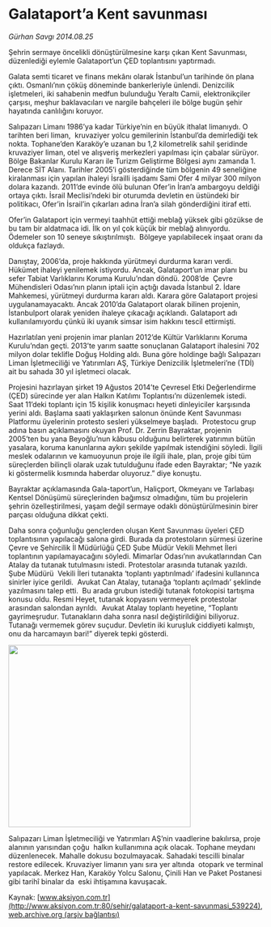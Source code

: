 # Galataport’a Kent savunması

*Gürhan Savgı 2014.08.25*

<div class="pNewsDetailMainContent ctx_content" itemprop="articleBody">
 <p>
  Şehrin sermaye öncelikli dönüştürülmesine karşı çıkan Kent Savunması, düzenlediği eylemle Galataport’un ÇED toplantısını yaptırmadı.
 </p>
 <p>
  Galata semti ticaret ve finans mekânı olarak İstanbul’un tarihinde ön plana çıktı. Osmanlı’nın çöküş döneminde bankerleriyle ünlendi. Denizcilik işletmeleri, iki sahabenin medfun bulunduğu Yeraltı Camii, elektronikçiler çarşısı, meşhur baklavacıları ve nargile bahçeleri ile bölge bugün şehir hayatında canlılığını koruyor.
 </p>
 <p>
  Salıpazarı Limanı 1986’ya kadar Türkiye’nin en büyük ithalat limanıydı. O tarihten beri liman,  kruvaziyer yolcu gemilerinin İstanbul’da demirlediği tek nokta. Tophane’den Karaköy’e uzanan bu 1,2 kilometrelik sahil şeridinde kruvaziyer liman, otel ve alışveriş merkezleri yapılması için çabalar sürüyor. Bölge Bakanlar Kurulu Kararı ile Turizm Geliştirme Bölgesi aynı zamanda 1. Derece SİT Alanı. Tarihler 2005’i gösterdiğinde tüm bölgenin 49 seneliğine kiralanması için yapılan ihaleyi İsrailli işadamı Sami Ofer 4 milyar 300 milyon dolara kazandı. 2011’de evinde ölü bulunan Ofer’in İran’a ambargoyu deldiği ortaya çıktı. İsrail Meclisi’ndeki bir oturumda devletin en üstündeki bir politikacı, Ofer’in İsrail’in çıkarları adına İran’a silah gönderdiğini itiraf etti.
 </p>
 <p>
  Ofer’in Galataport için vermeyi taahhüt ettiği meblağ yüksek gibi gözükse de bu tam bir aldatmaca idi. İlk on yıl çok küçük bir meblağ alınıyordu. Ödemeler son 10 seneye sıkıştırılmıştı.  Bölgeye yapılabilecek inşaat oranı da oldukça fazlaydı.
 </p>
 <p>
  Danıştay, 2006’da, proje hakkında yürütmeyi durdurma kararı verdi. Hükümet ihaleyi yenilemek istiyordu. Ancak, Galataport’un imar planı bu sefer Tabiat Varlıklarını Koruma Kurulu’ndan döndü. 2008’de  Çevre Mühendisleri Odası’nın planın iptali için açtığı davada İstanbul 2. İdare Mahkemesi, yürütmeyi durdurma kararı aldı. Karara göre Galataport projesi uygulanamayacaktı. Ancak 2010’da Galataport olarak bilinen projenin, İstanbulport olarak yeniden ihaleye çıkacağı açıklandı. Galataport adı kullanılamıyordu çünkü iki uyanık simsar isim hakkını tescil ettirmişti.
 </p>
 <p>
  Hazırlatılan yeni projenin imar planları 2012’de Kültür Varlıklarını Koruma Kurulu’ndan geçti. 2013’te yarım saatte sonuçlanan Galataport ihalesini 702 milyon dolar teklifle Doğuş Holding aldı. Buna göre holdinge bağlı Salıpazarı Liman İşletmeciliği ve Yatırımları AŞ, Türkiye Denizcilik İşletmeleri’ne (TDİ) ait bu sahada 30 yıl işletmeci olacak.
 </p>
 <p>
  Projesini hazırlayan şirket 19 Ağustos 2014’te Çevresel Etki Değerlendirme (ÇED) sürecinde yer alan Halkın Katılımı Toplantısı’nı düzenlemek istedi.  Saat 11’deki toplantı için 15 kişilik konuşmacı heyeti dinleyiciler karşısında yerini aldı. Başlama saati yaklaşırken salonun önünde Kent Savunması Platformu üyelerinin protesto sesleri yükselmeye başladı.  Protestocu grup adına basın açıklamasını okuyan Prof. Dr. Zerrin Bayraktar, projenin 2005’ten bu yana Beyoğlu’nun kâbusu olduğunu belirterek yatırımın bütün yasalara, koruma kanunlarına aykırı şekilde yapılmak istendiğini söyledi. İlgili meslek odalarının ve kamuoyunun proje ile ilgili ihale, plan, proje gibi tüm süreçlerden bilinçli olarak uzak tutulduğunu ifade eden Bayraktar; “Ne yazık ki göstermelik kısmında haberdar oluyoruz.” diye konuştu.
 </p>
 <p>
  Bayraktar açıklamasında Gala-taport’un, Haliçport, Okmeyanı ve Tarlabaşı Kentsel Dönüşümü süreçlerinden bağımsız olmadığını, tüm bu projelerin şehrin özelleştirilmesi, yaşam değil sermaye odaklı dönüştürülmesinin birer parçası olduğuna dikkat çekti.
 </p>
 <p>
  Daha sonra çoğunluğu gençlerden oluşan Kent Savunması üyeleri ÇED toplantısının yapılacağı salona girdi. Burada da protestoların sürmesi üzerine Çevre ve Şehircilik İl Müdürlüğü ÇED Şube Müdür Vekili Mehmet İleri toplantının yapılamayacağını söyledi. Mimarlar Odası’nın avukatlarından Can Atalay da tutanak tutulmasını istedi. Protestolar arasında tutanak yazıldı.  Şube Müdürü  Vekili İleri tutanakta ‘toplantı yaptırılmadı’ ifadesini kullanınca sinirler iyice gerildi.  Avukat Can Atalay, tutanağa ‘toplantı açılmadı’ şeklinde yazılmasını talep etti.  Bu arada grubun istediği tutanak fotokopisi tartışma konusu oldu. Resmi Heyet, tutanak kopyasını vermeyerek protestolar arasından salondan ayrıldı.  Avukat Atalay toplantı heyetine, “Toplantı gayrimeşrudur. Tutanakların daha sonra nasıl değiştirildiğini biliyoruz. Tutanağı vermemek görev suçudur. Devletin iki kuruşluk ciddiyeti kalmıştı, onu da harcamayın bari!” diyerek tepki gösterdi.
 </p>
 <p>
  <img alt="" height="360" src="http://web.archive.org/web/20151126044946im_/http://medya.aksiyon.com.tr/aksiyon/2014/08/25/galataport2.jpg"/>
 </p>
 <p>
  Salıpazarı Liman İşletmeciliği ve Yatırımları AŞ’nin vaadlerine bakılırsa, proje alanının yarısından çoğu  halkın kullanımına açık olacak. Tophane meydanı düzenlenecek. Mahalle dokusu bozulmayacak. Sahadaki tescilli binalar restore edilecek. Kruvaziyer limanın yanı sıra yer altında  otopark ve terminal yapılacak. Merkez Han, Karaköy Yolcu Salonu, Çinili Han ve Paket Postanesi gibi tarihî binalar da  eski ihtişamına kavuşacak.
 </p>
</div>


Kaynak: [www.aksiyon.com.tr](http://www.aksiyon.com.tr:80/sehir/galataport-a-kent-savunmasi_539224), [web.archive.org (arşiv bağlantısı)](http://web.archive.org/web/20151126044946/http://www.aksiyon.com.tr:80/sehir/galataport-a-kent-savunmasi_539224)
